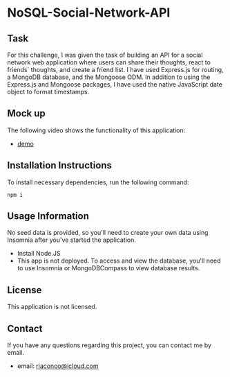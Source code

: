 # NoSQL-Social-Network-API

## Task

For this challenge, I was given the task of building an API for a social network web application where users can share their thoughts, react to friends` thoughts, and create a friend list. I have used Express.js for routing, a MongoDB database, and the Mongoose ODM. In addition to using the Express.js and Mongoose packages, I have used the native JavaScript date object to format timestamps.


## Mock up

The following video shows the functionality of this application:

- [demo](https://youtu.be/5zHF7MmETv8)


## Installation Instructions

To install necessary dependencies, run the following command:

``` 
npm i
```

## Usage Information

No seed data is provided, so you'll need to create your own data using Insomnia after you've started the application.

- Install Node.JS
- This app is not deployed. To access and view the database, you'll need to use Insomnia or MongoDBCompass to view database results.

## License

This application is not licensed.

## Contact 

If you have any questions regarding this project, you can contact me by email.

- email: riaconoo@icloud.com
